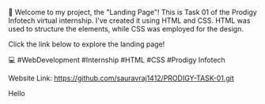🚀 Welcome to my project, the "Landing Page"! This is Task 01 of the Prodigy Infotech virtual internship. I've created it using HTML and CSS. HTML was used to structure the elements, while CSS was employed for the design.

Click the link below to explore the landing page!

💻 #WebDevelopment #Internship #HTML #CSS #Prodigy Infotech

Website Link: https://github.com/sauravraj1412/PRODIGY-TASK-01.git
<P>Hello </p>
